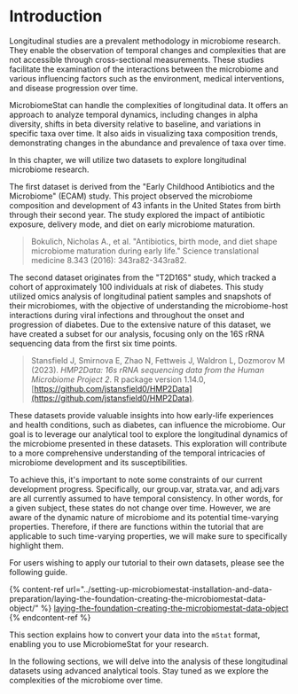# Introduction

Longitudinal studies are a prevalent methodology in microbiome research. They enable the observation of temporal changes and complexities that are not accessible through cross-sectional measurements. These studies facilitate the examination of the interactions between the microbiome and various influencing factors such as the environment, medical interventions, and disease progression over time.

MicrobiomeStat can handle the complexities of longitudinal data. It offers an approach to analyze temporal dynamics, including changes in alpha diversity, shifts in beta diversity relative to baseline, and variations in specific taxa over time. It also aids in visualizing taxa composition trends, demonstrating changes in the abundance and prevalence of taxa over time.

In this chapter, we will utilize two datasets to explore longitudinal microbiome research.

The first dataset is derived from the "Early Childhood Antibiotics and the Microbiome" (ECAM) study. This project observed the microbiome composition and development of 43 infants in the United States from birth through their second year. The study explored the impact of antibiotic exposure, delivery mode, and diet on early microbiome maturation.

> Bokulich, Nicholas A., et al. "Antibiotics, birth mode, and diet shape microbiome maturation during early life." Science translational medicine 8.343 (2016): 343ra82-343ra82.

The second dataset originates from the "T2D16S" study, which tracked a cohort of approximately 100 individuals at risk of diabetes. This study utilized omics analysis of longitudinal patient samples and snapshots of their microbiomes, with the objective of understanding the microbiome-host interactions during viral infections and throughout the onset and progression of diabetes. Due to the extensive nature of this dataset, we have created a subset for our analysis, focusing only on the 16S rRNA sequencing data from the first six time points.

> Stansfield J, Smirnova E, Zhao N, Fettweis J, Waldron L, Dozmorov M (2023). _HMP2Data: 16s rRNA sequencing data from the Human Microbiome Project 2_. R package version 1.14.0, [https://github.com/jstansfield0/HMP2Data](https://github.com/jstansfield0/HMP2Data).

These datasets provide valuable insights into how early-life experiences and health conditions, such as diabetes, can influence the microbiome. Our goal is to leverage our analytical tool to explore the longitudinal dynamics of the microbiome presented in these datasets. This exploration will contribute to a more comprehensive understanding of the temporal intricacies of microbiome development and its susceptibilities.

To achieve this, it's important to note some constraints of our current development progress. Specifically, our group.var, strata.var, and adj.vars are all currently assumed to have temporal consistency. In other words, for a given subject, these states do not change over time. However, we are aware of the dynamic nature of microbiome and its potential time-varying properties. Therefore, if there are functions within the tutorial that are applicable to such time-varying properties, we will make sure to specifically highlight them.

For users wishing to apply our tutorial to their own datasets, please see the following guide.

{% content-ref url="../setting-up-microbiomestat-installation-and-data-preparation/laying-the-foundation-creating-the-microbiomestat-data-object/" %}
[laying-the-foundation-creating-the-microbiomestat-data-object](../setting-up-microbiomestat-installation-and-data-preparation/laying-the-foundation-creating-the-microbiomestat-data-object/)
{% endcontent-ref %}

This section explains how to convert your data into the `mStat` format, enabling you to use MicrobiomeStat for your research.

In the following sections, we will delve into the analysis of these longitudinal datasets using advanced analytical tools. Stay tuned as we explore the complexities of the microbiome over time.
